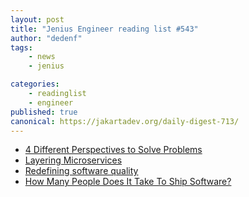 ```yaml
---
layout: post
title: "Jenius Engineer reading list #543"
author: "dedenf"
tags:
    - news
    - jenius

categories:
    - readinglist
    - engineer
published: true
canonical: https://jakartadev.org/daily-digest-713/
---
```


- [4 Different Perspectives to Solve Problems](https://neilkakkar.com/different-perspectives-to-solve-problems.html)
- [Layering Microservices](https://philcalcado.com/2018/09/24/services_layers.html)
- [Redefining software quality](https://gojko.net/2012/05/08/redefining-software-quality/)
- [How Many People Does It Take To Ship Software?](http://thecodist.com/article/how-many-people-does-it-take-to-ship-software)
